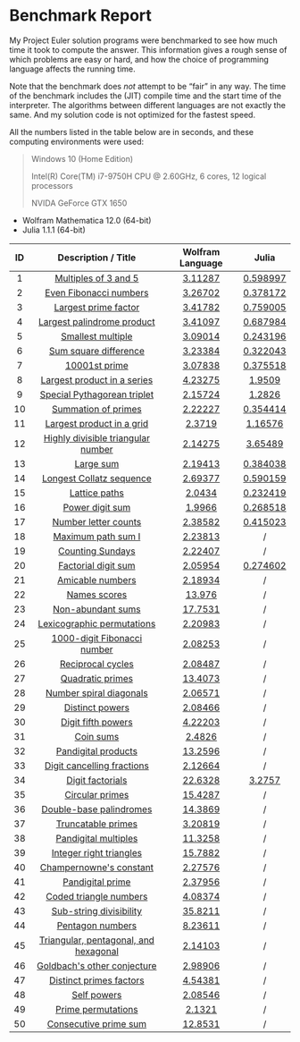# Benchmark Report

My Project Euler solution programs were bench­marked to see how much time it took to compute the answer.
This information gives a rough sense of which problems are easy or hard, and how the choice of program­ming language affects the running time.

Note that the benchmark does *not* attempt to be “fair” in any way.
The time of the benchmark includes the (JIT) compile time and the start time of the interpreter.
The algorithms between different languages are not exactly the same.
And my solution code is not optimized for the fastest speed.

All the numbers listed in the table below are in seconds, and these computing environments were used:

> Windows 10 (Home Edition)
>
> Intel(R) Core(TM) i7-9750H CPU @ 2.60GHz, 6 cores, 12 logical processors
>
> NVIDA GeForce GTX 1650

* Wolfram Mathematica 12.0 (64-bit)
* Julia 1.1.1 (64-bit)

| ID | Description / Title | Wolfram Language | Julia |
|:--:|:-------------------:|:----------------:|:-----:|
| 1 | [Multiples of 3 and 5](https://github.com/miRoox/ProjectEuler/blob/master/1.%20Multiples%20of%203%20and%205/README.md) | [3.11287](https://github.com/miRoox/ProjectEuler/blob/master/1.%20Multiples%20of%203%20and%205/1.wl) | [0.598997](https://github.com/miRoox/ProjectEuler/blob/master/1.%20Multiples%20of%203%20and%205/1.jl) |
| 2 | [Even Fibonacci numbers](https://github.com/miRoox/ProjectEuler/blob/master/2.%20Even%20Fibonacci%20numbers/README.md) | [3.26702](https://github.com/miRoox/ProjectEuler/blob/master/2.%20Even%20Fibonacci%20numbers/2.wl) | [0.378172](https://github.com/miRoox/ProjectEuler/blob/master/2.%20Even%20Fibonacci%20numbers/2.jl) |
| 3 | [Largest prime factor](https://github.com/miRoox/ProjectEuler/blob/master/3.%20Largest%20prime%20factor/README.md) | [3.41782](https://github.com/miRoox/ProjectEuler/blob/master/3.%20Largest%20prime%20factor/3.wl) | [0.759005](https://github.com/miRoox/ProjectEuler/blob/master/3.%20Largest%20prime%20factor/3.jl) |
| 4 | [Largest palindrome product](https://github.com/miRoox/ProjectEuler/blob/master/4.%20Largest%20palindrome%20product/README.md) | [3.41097](https://github.com/miRoox/ProjectEuler/blob/master/4.%20Largest%20palindrome%20product/4.wl) | [0.687984](https://github.com/miRoox/ProjectEuler/blob/master/4.%20Largest%20palindrome%20product/4.jl) |
| 5 | [Smallest multiple](https://github.com/miRoox/ProjectEuler/blob/master/5.%20Smallest%20multiple/README.md) | [3.09014](https://github.com/miRoox/ProjectEuler/blob/master/5.%20Smallest%20multiple/5.wl) | [0.243196](https://github.com/miRoox/ProjectEuler/blob/master/5.%20Smallest%20multiple/5.jl) |
| 6 | [Sum square difference](https://github.com/miRoox/ProjectEuler/blob/master/6.%20Sum%20square%20difference/README.md) | [3.23384](https://github.com/miRoox/ProjectEuler/blob/master/6.%20Sum%20square%20difference/6.wl) | [0.322043](https://github.com/miRoox/ProjectEuler/blob/master/6.%20Sum%20square%20difference/6.jl) |
| 7 | [10001st prime](https://github.com/miRoox/ProjectEuler/blob/master/7.%2010001st%20prime/README.md) | [3.07838](https://github.com/miRoox/ProjectEuler/blob/master/7.%2010001st%20prime/7.wl) | [0.375518](https://github.com/miRoox/ProjectEuler/blob/master/7.%2010001st%20prime/7.jl) |
| 8 | [Largest product in a series](https://github.com/miRoox/ProjectEuler/blob/master/8.%20Largest%20product%20in%20a%20series/README.md) | [4.23275](https://github.com/miRoox/ProjectEuler/blob/master/8.%20Largest%20product%20in%20a%20series/8.wl) | [1.9509](https://github.com/miRoox/ProjectEuler/blob/master/8.%20Largest%20product%20in%20a%20series/8.jl) |
| 9 | [Special Pythagorean triplet](https://github.com/miRoox/ProjectEuler/blob/master/9.%20Special%20Pythagorean%20triplet/README.md) | [2.15724](https://github.com/miRoox/ProjectEuler/blob/master/9.%20Special%20Pythagorean%20triplet/9.wl) | [1.2826](https://github.com/miRoox/ProjectEuler/blob/master/9.%20Special%20Pythagorean%20triplet/9.jl) |
| 10 | [Summation of primes](https://github.com/miRoox/ProjectEuler/blob/master/10.%20Summation%20of%20primes/README.md) | [2.22227](https://github.com/miRoox/ProjectEuler/blob/master/10.%20Summation%20of%20primes/10.wl) | [0.354414](https://github.com/miRoox/ProjectEuler/blob/master/10.%20Summation%20of%20primes/10.jl) |
| 11 | [Largest product in a grid](https://github.com/miRoox/ProjectEuler/blob/master/11.%20Largest%20product%20in%20a%20grid/README.md) | [2.3719](https://github.com/miRoox/ProjectEuler/blob/master/11.%20Largest%20product%20in%20a%20grid/11.wl) | [1.16576](https://github.com/miRoox/ProjectEuler/blob/master/11.%20Largest%20product%20in%20a%20grid/11.jl) |
| 12 | [Highly divisible triangular number](https://github.com/miRoox/ProjectEuler/blob/master/12.%20Highly%20divisible%20triangular%20number/README.md) | [2.14275](https://github.com/miRoox/ProjectEuler/blob/master/12.%20Highly%20divisible%20triangular%20number/12.wl) | [3.65489](https://github.com/miRoox/ProjectEuler/blob/master/12.%20Highly%20divisible%20triangular%20number/12.jl) |
| 13 | [Large sum](https://github.com/miRoox/ProjectEuler/blob/master/13.%20Large%20sum/README.md) | [2.19413](https://github.com/miRoox/ProjectEuler/blob/master/13.%20Large%20sum/13.wl) | [0.384038](https://github.com/miRoox/ProjectEuler/blob/master/13.%20Large%20sum/13.jl) |
| 14 | [Longest Collatz sequence](https://github.com/miRoox/ProjectEuler/blob/master/14.%20Longest%20Collatz%20sequence/README.md) | [2.69377](https://github.com/miRoox/ProjectEuler/blob/master/14.%20Longest%20Collatz%20sequence/14.wl) | [0.590159](https://github.com/miRoox/ProjectEuler/blob/master/14.%20Longest%20Collatz%20sequence/14.jl) |
| 15 | [Lattice paths](https://github.com/miRoox/ProjectEuler/blob/master/15.%20Lattice%20paths/README.md) | [2.0434](https://github.com/miRoox/ProjectEuler/blob/master/15.%20Lattice%20paths/15.wl) | [0.232419](https://github.com/miRoox/ProjectEuler/blob/master/15.%20Lattice%20paths/15.jl) |
| 16 | [Power digit sum](https://github.com/miRoox/ProjectEuler/blob/master/16.%20Power%20digit%20sum/README.md) | [1.9966](https://github.com/miRoox/ProjectEuler/blob/master/16.%20Power%20digit%20sum/16.wl) | [0.268518](https://github.com/miRoox/ProjectEuler/blob/master/16.%20Power%20digit%20sum/16.jl) |
| 17 | [Number letter counts](https://github.com/miRoox/ProjectEuler/blob/master/17.%20Number%20letter%20counts/README.md) | [2.38582](https://github.com/miRoox/ProjectEuler/blob/master/17.%20Number%20letter%20counts/17.wl) | [0.415023](https://github.com/miRoox/ProjectEuler/blob/master/17.%20Number%20letter%20counts/17.jl) |
| 18 | [Maximum path sum I](https://github.com/miRoox/ProjectEuler/blob/master/18.%20Maximum%20path%20sum%20I/README.md) | [2.23813](https://github.com/miRoox/ProjectEuler/blob/master/18.%20Maximum%20path%20sum%20I/18.wl) | / |
| 19 | [Counting Sundays](https://github.com/miRoox/ProjectEuler/blob/master/19.%20Counting%20Sundays/README.md) | [2.22407](https://github.com/miRoox/ProjectEuler/blob/master/19.%20Counting%20Sundays/19.wl) | / |
| 20 | [Factorial digit sum](https://github.com/miRoox/ProjectEuler/blob/master/20.%20Factorial%20digit%20sum/README.md) | [2.05954](https://github.com/miRoox/ProjectEuler/blob/master/20.%20Factorial%20digit%20sum/20.wl) | [0.274602](https://github.com/miRoox/ProjectEuler/blob/master/20.%20Factorial%20digit%20sum/20.jl) |
| 21 | [Amicable numbers](https://github.com/miRoox/ProjectEuler/blob/master/21.%20Amicable%20numbers/README.md) | [2.18934](https://github.com/miRoox/ProjectEuler/blob/master/21.%20Amicable%20numbers/21.wl) | / |
| 22 | [Names scores](https://github.com/miRoox/ProjectEuler/blob/master/22.%20Names%20scores/README.md) | [13.976](https://github.com/miRoox/ProjectEuler/blob/master/22.%20Names%20scores/22.wl) | / |
| 23 | [Non-abundant sums](https://github.com/miRoox/ProjectEuler/blob/master/23.%20Non-abundant%20sums/README.md) | [17.7531](https://github.com/miRoox/ProjectEuler/blob/master/23.%20Non-abundant%20sums/23.wl) | / |
| 24 | [Lexicographic permutations](https://github.com/miRoox/ProjectEuler/blob/master/24.%20Lexicographic%20permutations/README.md) | [2.20983](https://github.com/miRoox/ProjectEuler/blob/master/24.%20Lexicographic%20permutations/24.wl) | / |
| 25 | [1000-digit Fibonacci number](https://github.com/miRoox/ProjectEuler/blob/master/25.%201000-digit%20Fibonacci%20number/README.md) | [2.08253](https://github.com/miRoox/ProjectEuler/blob/master/25.%201000-digit%20Fibonacci%20number/25.wl) | / |
| 26 | [Reciprocal cycles](https://github.com/miRoox/ProjectEuler/blob/master/26.%20Reciprocal%20cycles/README.md) | [2.08487](https://github.com/miRoox/ProjectEuler/blob/master/26.%20Reciprocal%20cycles/26.wl) | / |
| 27 | [Quadratic primes](https://github.com/miRoox/ProjectEuler/blob/master/27.%20Quadratic%20primes/README.md) | [13.4073](https://github.com/miRoox/ProjectEuler/blob/master/27.%20Quadratic%20primes/27.wl) | / |
| 28 | [Number spiral diagonals](https://github.com/miRoox/ProjectEuler/blob/master/28.%20Number%20spiral%20diagonals/README.md) | [2.06571](https://github.com/miRoox/ProjectEuler/blob/master/28.%20Number%20spiral%20diagonals/28.wl) | / |
| 29 | [Distinct powers](https://github.com/miRoox/ProjectEuler/blob/master/29.%20Distinct%20powers/README.md) | [2.08466](https://github.com/miRoox/ProjectEuler/blob/master/29.%20Distinct%20powers/29.wl) | / |
| 30 | [Digit fifth powers](https://github.com/miRoox/ProjectEuler/blob/master/30.%20Digit%20fifth%20powers/README.md) | [4.22203](https://github.com/miRoox/ProjectEuler/blob/master/30.%20Digit%20fifth%20powers/30.wl) | / |
| 31 | [Coin sums](https://github.com/miRoox/ProjectEuler/blob/master/31.%20Coin%20sums/README.md) | [2.4826](https://github.com/miRoox/ProjectEuler/blob/master/31.%20Coin%20sums/31.wl) | / |
| 32 | [Pandigital products](https://github.com/miRoox/ProjectEuler/blob/master/32.%20Pandigital%20products/README.md) | [13.2596](https://github.com/miRoox/ProjectEuler/blob/master/32.%20Pandigital%20products/32.wl) | / |
| 33 | [Digit cancelling fractions](https://github.com/miRoox/ProjectEuler/blob/master/33.%20Digit%20cancelling%20fractions/README.md) | [2.12664](https://github.com/miRoox/ProjectEuler/blob/master/33.%20Digit%20cancelling%20fractions/33.wl) | / |
| 34 | [Digit factorials](https://github.com/miRoox/ProjectEuler/blob/master/34.%20Digit%20factorials/README.md) | [22.6328](https://github.com/miRoox/ProjectEuler/blob/master/34.%20Digit%20factorials/34.wl) | [3.2757](https://github.com/miRoox/ProjectEuler/blob/master/34.%20Digit%20factorials/34.jl) |
| 35 | [Circular primes](https://github.com/miRoox/ProjectEuler/blob/master/35.%20Circular%20primes/README.md) | [15.4287](https://github.com/miRoox/ProjectEuler/blob/master/35.%20Circular%20primes/35.wl) | / |
| 36 | [Double-base palindromes](https://github.com/miRoox/ProjectEuler/blob/master/36.%20Double-base%20palindromes/README.md) | [14.3869](https://github.com/miRoox/ProjectEuler/blob/master/36.%20Double-base%20palindromes/36.wl) | / |
| 37 | [Truncatable primes](https://github.com/miRoox/ProjectEuler/blob/master/37.%20Truncatable%20primes/README.md) | [3.20819](https://github.com/miRoox/ProjectEuler/blob/master/37.%20Truncatable%20primes/37.wl) | / |
| 38 | [Pandigital multiples](https://github.com/miRoox/ProjectEuler/blob/master/38.%20Pandigital%20multiples/README.md) | [11.3258](https://github.com/miRoox/ProjectEuler/blob/master/38.%20Pandigital%20multiples/38.wl) | / |
| 39 | [Integer right triangles](https://github.com/miRoox/ProjectEuler/blob/master/39.%20Integer%20right%20triangles/README.md) | [15.7882](https://github.com/miRoox/ProjectEuler/blob/master/39.%20Integer%20right%20triangles/39.wl) | / |
| 40 | [Champernowne's constant](https://github.com/miRoox/ProjectEuler/blob/master/40.%20Champernowne%27s%20constant/README.md) | [2.27576](https://github.com/miRoox/ProjectEuler/blob/master/40.%20Champernowne%27s%20constant/40.wl) | / |
| 41 | [Pandigital prime](https://github.com/miRoox/ProjectEuler/blob/master/41.%20Pandigital%20prime/README.md) | [2.37956](https://github.com/miRoox/ProjectEuler/blob/master/41.%20Pandigital%20prime/41.wl) | / |
| 42 | [Coded triangle numbers](https://github.com/miRoox/ProjectEuler/blob/master/42.%20Coded%20triangle%20numbers/README.md) | [4.08374](https://github.com/miRoox/ProjectEuler/blob/master/42.%20Coded%20triangle%20numbers/42.wl) | / |
| 43 | [Sub-string divisibility](https://github.com/miRoox/ProjectEuler/blob/master/43.%20Sub-string%20divisibility/README.md) | [35.8211](https://github.com/miRoox/ProjectEuler/blob/master/43.%20Sub-string%20divisibility/43.wl) | / |
| 44 | [Pentagon numbers](https://github.com/miRoox/ProjectEuler/blob/master/44.%20Pentagon%20numbers/README.md) | [8.23611](https://github.com/miRoox/ProjectEuler/blob/master/44.%20Pentagon%20numbers/44.wl) | / |
| 45 | [Triangular, pentagonal, and hexagonal](https://github.com/miRoox/ProjectEuler/blob/master/45.%20Triangular%2C%20pentagonal%2C%20and%20hexagonal/README.md) | [2.14103](https://github.com/miRoox/ProjectEuler/blob/master/45.%20Triangular%2C%20pentagonal%2C%20and%20hexagonal/45.wl) | / |
| 46 | [Goldbach's other conjecture](https://github.com/miRoox/ProjectEuler/blob/master/46.%20Goldbach%27s%20other%20conjecture/README.md) | [2.98906](https://github.com/miRoox/ProjectEuler/blob/master/46.%20Goldbach%27s%20other%20conjecture/46.wl) | / |
| 47 | [Distinct primes factors](https://github.com/miRoox/ProjectEuler/blob/master/47.%20Distinct%20primes%20factors/README.md) | [4.54381](https://github.com/miRoox/ProjectEuler/blob/master/47.%20Distinct%20primes%20factors/47.wl) | / |
| 48 | [Self powers](https://github.com/miRoox/ProjectEuler/blob/master/48.%20Self%20powers/README.md) | [2.08546](https://github.com/miRoox/ProjectEuler/blob/master/48.%20Self%20powers/48.wl) | / |
| 49 | [Prime permutations](https://github.com/miRoox/ProjectEuler/blob/master/49.%20Prime%20permutations/README.md) | [2.1321](https://github.com/miRoox/ProjectEuler/blob/master/49.%20Prime%20permutations/49.wl) | / |
| 50 | [Consecutive prime sum](https://github.com/miRoox/ProjectEuler/blob/master/50.%20Consecutive%20prime%20sum/README.md) | [12.8531](https://github.com/miRoox/ProjectEuler/blob/master/50.%20Consecutive%20prime%20sum/50.wl) | / |

